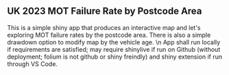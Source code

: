 ## UK 2023 MOT Failure Rate by Postcode Area
This is a simple shiny app that produces an interactive map and let's exploring MOT failure rates by the postcode area. There is also a simple drawdown option to modify map by the vehicle age.
\n App shall run locally if requirements are satisfied; may require shinylive if run on Github (without deployment; folium is not github or shiny freindly) and shiny extension if run through VS Code.

